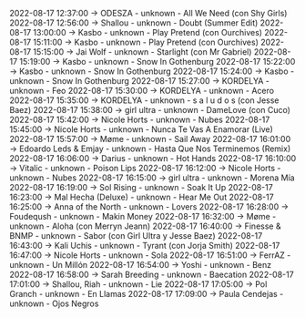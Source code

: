 2022-08-17 12:37:00 -> ODESZA - unknown - All We Need (con Shy Girls)
2022-08-17 12:56:00 -> Shallou - unknown - Doubt (Summer Edit)
2022-08-17 13:00:00 -> Kasbo - unknown - Play Pretend (con Ourchives)
2022-08-17 15:11:00 -> Kasbo - unknown - Play Pretend (con Ourchives)
2022-08-17 15:15:00 -> Jai Wolf - unknown - Starlight (con Mr Gabriel)
2022-08-17 15:19:00 -> Kasbo - unknown - Snow In Gothenburg
2022-08-17 15:22:00 -> Kasbo - unknown - Snow In Gothenburg
2022-08-17 15:24:00 -> Kasbo - unknown - Snow In Gothenburg
2022-08-17 15:27:00 -> KORDELYA - unknown - Feo
2022-08-17 15:30:00 -> KORDELYA - unknown - Acero
2022-08-17 15:35:00 -> KORDELYA - unknown - s a l u d o s (con Jesse Baez)
2022-08-17 15:38:00 -> girl ultra - unknown - DameLove (con Cuco)
2022-08-17 15:42:00 -> Nicole Horts - unknown - Nubes
2022-08-17 15:45:00 -> Nicole Horts - unknown - Nunca Te Vas A Enamorar (Live)
2022-08-17 15:57:00 -> Møme - unknown - Sail Away
2022-08-17 16:01:00 -> Edoardo Leds & Emjay - unknown - Hasta Que Nos Terminemos (Remix)
2022-08-17 16:06:00 -> Darius - unknown - Hot Hands
2022-08-17 16:10:00 -> Vitalic - unknown - Poison Lips
2022-08-17 16:12:00 -> Nicole Horts - unknown - Nubes
2022-08-17 16:15:00 -> girl ultra - unknown - Morena Mía
2022-08-17 16:19:00 -> Sol Rising - unknown - Soak It Up
2022-08-17 16:23:00 -> Mal Hecha (Deluxe) - unknown - Hear Me Out
2022-08-17 16:25:00 -> Anna of the North - unknown - Lovers
2022-08-17 16:28:00 -> Foudeqush - unknown - Makin Money
2022-08-17 16:32:00 -> Møme - unknown - Aloha (con Merryn Jeann)
2022-08-17 16:40:00 -> Finesse & BNMP - unknown - Sabor (con Girl Ultra y Jesse Baez)
2022-08-17 16:43:00 -> Kali Uchis - unknown - Tyrant (con Jorja Smith)
2022-08-17 16:47:00 -> Nicole Horts - unknown - Sola
2022-08-17 16:51:00 -> FerrAZ - unknown - Un Millón
2022-08-17 16:54:00 -> Yoshi - unknown - Benz
2022-08-17 16:58:00 -> Sarah Breeding - unknown - Baecation
2022-08-17 17:01:00 -> Shallou, Riah - unknown - Lie
2022-08-17 17:05:00 -> Pol Granch - unknown - En Llamas
2022-08-17 17:09:00 -> Paula Cendejas - unknown - Ojos Negros
